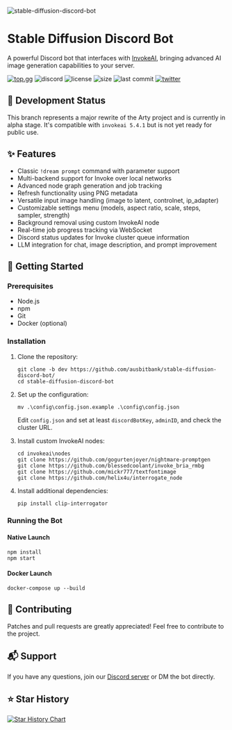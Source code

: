 ![stable-diffusion-discord-bot](https://github.com/ausbitbank/stable-diffusion-discord-bot/assets/1692203/ab84734b-1c40-4216-8c5b-14cecc93f69d)

# Stable Diffusion Discord Bot

A powerful Discord bot that interfaces with [InvokeAI](https://github.com/invoke-ai/InvokeAI), bringing advanced AI image generation capabilities to your server.

[![top.gg](https://top.gg/api/widget/servers/973484171534172170.svg)](https://top.gg/bot/973484171534172170)
![discord](https://img.shields.io/discord/419390618209353730?style=plastic)
![license](https://img.shields.io/github/license/ausbitbank/stable-diffusion-discord-bot?style=plastic)
![size](https://img.shields.io/github/repo-size/ausbitbank/stable-diffusion-discord-bot?style=plastic)
![last commit](https://img.shields.io/github/last-commit/ausbitbank/stable-diffusion-discord-bot/arty2-invoke4-WIP?style=plastic)
[![twitter](https://img.shields.io/twitter/follow/ausbitbank?style=social)](https://twitter.com/ausbitbank)

## 🚧 Development Status

This branch represents a major rewrite of the Arty project and is currently in alpha stage. It's compatible with `invokeai 5.4.1` but is not yet ready for public use.

## ✨ Features

- Classic `!dream prompt` command with parameter support
- Multi-backend support for Invoke over local networks
- Advanced node graph generation and job tracking
- Refresh functionality using PNG metadata
- Versatile input image handling (image to latent, controlnet, ip_adapter)
- Customizable settings menu (models, aspect ratio, scale, steps, sampler, strength)
- Background removal using custom InvokeAI node
- Real-time job progress tracking via WebSocket
- Discord status updates for Invoke cluster queue information
- LLM integration for chat, image description, and prompt improvement

## 🚀 Getting Started

### Prerequisites

- Node.js
- npm
- Git
- Docker (optional)

### Installation

1. Clone the repository:
   ```
   git clone -b dev https://github.com/ausbitbank/stable-diffusion-discord-bot/
   cd stable-diffusion-discord-bot
   ```

2. Set up the configuration:
   ```
   mv .\config\config.json.example .\config\config.json
   ```
   Edit `config.json` and set at least `discordBotKey`, `adminID`, and check the cluster URL.

3. Install custom InvokeAI nodes:
   ```
   cd invokeai\nodes
   git clone https://github.com/gogurtenjoyer/nightmare-promptgen
   git clone https://github.com/blessedcoolant/invoke_bria_rmbg
   git clone https://github.com/mickr777/textfontimage
   git clone https://github.com/helix4u/interrogate_node
   ```

4. Install additional dependencies:
   ```
   pip install clip-interrogator
   ```

### Running the Bot

#### Native Launch

```
npm install
npm start
```

#### Docker Launch
```
docker-compose up --build
```

## 🤝 Contributing

Patches and pull requests are greatly appreciated! Feel free to contribute to the project.

## 📬 Support

If you have any questions, join our [Discord server](https://discord.gg/ausbit-s-stuff-and-things-419390618209353730) or DM the bot directly.

## ⭐ Star History

[![Star History Chart](https://api.star-history.com/svg?repos=ausbitbank/stable-diffusion-discord-bot&type=Date)](https://star-history.com/#ausbitbank/stable-diffusion-discord-bot&Date)
